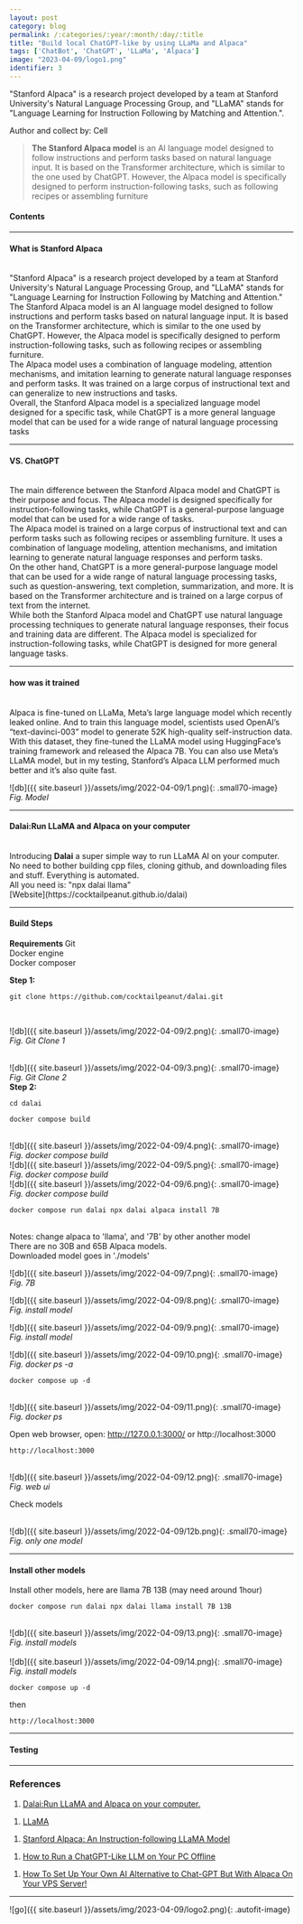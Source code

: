 ```yaml
---
layout: post
category: blog
permalink: /:categories/:year/:month/:day/:title
title: "Build local ChatGPT-like by using LLaMa and Alpaca"
tags: ['ChatBot', 'ChatGPT', 'LLaMa', 'Alpaca']
image: "2023-04-09/logo1.png"
identifier: 3
---
```

"Stanford Alpaca" is a research project developed by a team at Stanford University's Natural Language Processing Group, and "LLaMA" stands for "Language Learning for Instruction Following by Matching and Attention.".

Author and collect by: Cell

<!--more-->
<blockquote class="tip">

<strong>The Stanford Alpaca model </strong>is an AI language model designed to follow instructions and perform tasks based on natural language input. It is based on the Transformer architecture, which is similar to the one used by ChatGPT. However, the Alpaca model is specifically designed to perform instruction-following tasks, such as following recipes or assembling furniture


</blockquote>

<div class="list-of-contents">
  <h4>Contents</h4>
  <ul></ul>
</div>


<hr class="with-margin">
<h4 class="header" id="quantization">What is Stanford Alpaca</h4>
<br>
"Stanford Alpaca" is a research project developed by a team at Stanford University's Natural Language Processing Group, and "LLaMA" stands for "Language Learning for Instruction Following by Matching and Attention."
<br>
The Stanford Alpaca model is an AI language model designed to follow instructions and perform tasks based on natural language input. It is based on the Transformer architecture, which is similar to the one used by ChatGPT. However, the Alpaca model is specifically designed to perform instruction-following tasks, such as following recipes or assembling furniture.
<br>
The Alpaca model uses a combination of language modeling, attention mechanisms, and imitation learning to generate natural language responses and perform tasks. It was trained on a large corpus of instructional text and can generalize to new instructions and tasks.
<br>
Overall, the Stanford Alpaca model is a specialized language model designed for a specific task, while ChatGPT is a more general language model that can be used for a wide range of natural language processing tasks
<br>

<hr class="with-margin">
<h4 class="header" id="quantization">VS. ChatGPT</h4>

<br>
The main difference between the Stanford Alpaca model and ChatGPT is their purpose and focus. The Alpaca model is designed specifically for instruction-following tasks, while ChatGPT is a general-purpose language model that can be used for a wide range of tasks.
<br>
The Alpaca model is trained on a large corpus of instructional text and can perform tasks such as following recipes or assembling furniture. It uses a combination of language modeling, attention mechanisms, and imitation learning to generate natural language responses and perform tasks.
<br>
On the other hand, ChatGPT is a more general-purpose language model that can be used for a wide range of natural language processing tasks, such as question-answering, text completion, summarization, and more. It is based on the Transformer architecture and is trained on a large corpus of text from the internet.
<br>
While both the Stanford Alpaca model and ChatGPT use natural language processing techniques to generate natural language responses, their focus and training data are different. The Alpaca model is specialized for instruction-following tasks, while ChatGPT is designed for more general language tasks.
<br>
<hr class="with-margin">
<h4 class="header" id="quantization">how was it trained</h4>

<br>
Alpaca is fine-tuned on LLaMa, Meta’s large language model which recently leaked online. And to train this language model, scientists used OpenAI’s “text-davinci-003” model to generate 52K high-quality self-instruction data. With this dataset, they fine-tuned the LLaMA model using HuggingFace’s training framework and released the Alpaca 7B. You can also use Meta’s LLaMA model, but in my testing, Stanford’s Alpaca LLM performed much better and it’s also quite fast.
<br>

![db]({{ site.baseurl }}/assets/img/2022-04-09/1.png){: .small70-image}
<em class="figure">Fig. Model</em>

<hr class="with-margin">
<h4 class="header" id="quantization">Dalai:Run LLaMA and Alpaca on your computer</h4>

<br>
Introducing <strong>Dalai</strong> a super simple way to run LLaMA AI on your computer. 
<br>
No need to bother building cpp files, cloning github, and downloading files and stuff. Everything is automated.  
<br>
All you need is: "npx dalai llama"
<br>
[Website](https://cocktailpeanut.github.io/dalai)
<br>

<hr class="with-margin">
<h4 class="header" id="quantization">Build Steps</h4>

<strong> Requirements </strong>
Git
<br>
Docker engine
<br>
Docker composer
<br>

<strong> Step 1: </strong>

```
git clone https://github.com/cocktailpeanut/dalai.git
```

<br>

![db]({{ site.baseurl }}/assets/img/2022-04-09/2.png){: .small70-image}
<em class="figure">Fig. Git Clone 1</em>

<br>
![db]({{ site.baseurl }}/assets/img/2022-04-09/3.png){: .small70-image}
<em class="figure">Fig. Git Clone 2</em>


<br>
<strong> Step 2: </strong>

```
cd dalai
```

```
docker compose build
```

<br>
![db]({{ site.baseurl }}/assets/img/2022-04-09/4.png){: .small70-image}
<em class="figure">Fig. docker compose build</em>

<br>
![db]({{ site.baseurl }}/assets/img/2022-04-09/5.png){: .small70-image}
<em class="figure">Fig. docker compose build</em>

<br>
![db]({{ site.baseurl }}/assets/img/2022-04-09/6.png){: .small70-image}
<em class="figure">Fig. docker compose build</em>


```
docker compose run dalai npx dalai alpaca install 7B
```

<br>
Notes: change alpaca to 'llama', and '7B' by other another model
<br>
There are no 30B and 65B Alpaca models.
<br>
Downloaded model goes in './models'
<br>

![db]({{ site.baseurl }}/assets/img/2022-04-09/7.png){: .small70-image}
<em class="figure">Fig. 7B</em>
<br>

![db]({{ site.baseurl }}/assets/img/2022-04-09/8.png){: .small70-image}
<em class="figure">Fig. install model</em>
<br>

![db]({{ site.baseurl }}/assets/img/2022-04-09/9.png){: .small70-image}
<em class="figure">Fig. install model</em>
<br>

![db]({{ site.baseurl }}/assets/img/2022-04-09/10.png){: .small70-image}
<em class="figure">Fig. docker ps -a</em>
<br>

```
docker compose up -d
```

<br>
![db]({{ site.baseurl }}/assets/img/2022-04-09/11.png){: .small70-image}
<em class="figure">Fig. docker ps</em>
<br>

Open web browser, open: http://127.0.0.1:3000/ or http://localhost:3000

```
http://localhost:3000
```

<br>
![db]({{ site.baseurl }}/assets/img/2022-04-09/12.png){: .small70-image}
<em class="figure">Fig. web ui</em>
<br>

Check models

<br>
![db]({{ site.baseurl }}/assets/img/2022-04-09/12b.png){: .small70-image}
<em class="figure">Fig. only one model</em>
<br>


<hr class="with-margin">
<h4 class="header" id="quantization">Install other models</h4>

Install other models, here are llama 7B 13B (may need around 1hour)

```
docker compose run dalai npx dalai llama install 7B 13B
```

<br>
![db]({{ site.baseurl }}/assets/img/2022-04-09/13.png){: .small70-image}
<em class="figure">Fig. install models</em>
<br>

<br>
![db]({{ site.baseurl }}/assets/img/2022-04-09/14.png){: .small70-image}
<em class="figure">Fig. install models</em>
<br>


```
docker compose up -d
```

then

```
http://localhost:3000
```

<hr class="with-margin">
<h4 class="header" id="quantization">Testing</h4>



<hr class="with-margin">

### References

<ol>
  <li><a href="https://github.com/cocktailpeanut/dalai">Dalai:Run LLaMA and Alpaca on your computer.</a></li>
</ol>

<ol>
  <li><a href="https://github.com/facebookresearch/llama">LLaMA</a></li>
</ol>

<ol>
  <li><a href="https://github.com/tatsu-lab/stanford_alpaca">Stanford Alpaca: An Instruction-following LLaMA Model</a></li>
</ol>

<ol>
  <li><a href="https://beebom.com/how-run-chatgpt-like-language-model-pc-offline/">How to Run a ChatGPT-Like LLM on Your PC Offline</a></li>
</ol>

<ol>
  <li><a href="https://www.smartspate.com/how-to-set-up-your-own-ai-alternative-to-chat-gpt-but-with-alpaca-on-your-vps-server/?utm_source=rss&utm_medium=rss&utm_campaign=how-to-set-up-your-own-ai-alternative-to-chat-gpt-but-with-alpaca-on-your-vps-server">How To Set Up Your Own AI Alternative to Chat-GPT But With Alpaca On Your VPS Server!</a></li>
</ol>

<hr class="with-margin">

![go]({{ site.baseurl }}/assets/img/2023-04-09/logo2.png){: .autofit-image}
<br>